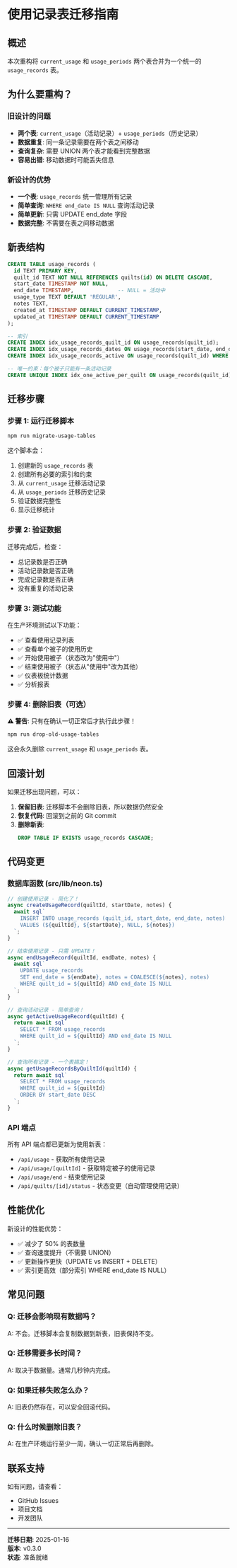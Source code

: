 # 使用记录表迁移指南

## 概述

本次重构将 `current_usage` 和 `usage_periods` 两个表合并为一个统一的 `usage_records` 表。

## 为什么要重构？

### 旧设计的问题
- **两个表**: `current_usage`（活动记录）+ `usage_periods`（历史记录）
- **数据重复**: 同一条记录需要在两个表之间移动
- **查询复杂**: 需要 UNION 两个表才能看到完整数据
- **容易出错**: 移动数据时可能丢失信息

### 新设计的优势
- **一个表**: `usage_records` 统一管理所有记录
- **简单查询**: `WHERE end_date IS NULL` 查询活动记录
- **简单更新**: 只需 UPDATE end_date 字段
- **数据完整**: 不需要在表之间移动数据

## 新表结构

```sql
CREATE TABLE usage_records (
  id TEXT PRIMARY KEY,
  quilt_id TEXT NOT NULL REFERENCES quilts(id) ON DELETE CASCADE,
  start_date TIMESTAMP NOT NULL,
  end_date TIMESTAMP,              -- NULL = 活动中
  usage_type TEXT DEFAULT 'REGULAR',
  notes TEXT,
  created_at TIMESTAMP DEFAULT CURRENT_TIMESTAMP,
  updated_at TIMESTAMP DEFAULT CURRENT_TIMESTAMP
);

-- 索引
CREATE INDEX idx_usage_records_quilt_id ON usage_records(quilt_id);
CREATE INDEX idx_usage_records_dates ON usage_records(start_date, end_date);
CREATE INDEX idx_usage_records_active ON usage_records(quilt_id) WHERE end_date IS NULL;

-- 唯一约束：每个被子只能有一条活动记录
CREATE UNIQUE INDEX idx_one_active_per_quilt ON usage_records(quilt_id) WHERE end_date IS NULL;
```

## 迁移步骤

### 步骤 1: 运行迁移脚本

```bash
npm run migrate-usage-tables
```

这个脚本会：
1. 创建新的 `usage_records` 表
2. 创建所有必要的索引和约束
3. 从 `current_usage` 迁移活动记录
4. 从 `usage_periods` 迁移历史记录
5. 验证数据完整性
6. 显示迁移统计

### 步骤 2: 验证数据

迁移完成后，检查：
- 总记录数是否正确
- 活动记录数是否正确
- 完成记录数是否正确
- 没有重复的活动记录

### 步骤 3: 测试功能

在生产环境测试以下功能：
- ✅ 查看使用记录列表
- ✅ 查看单个被子的使用历史
- ✅ 开始使用被子（状态改为"使用中"）
- ✅ 结束使用被子（状态从"使用中"改为其他）
- ✅ 仪表板统计数据
- ✅ 分析报表

### 步骤 4: 删除旧表（可选）

**⚠️ 警告**: 只有在确认一切正常后才执行此步骤！

```bash
npm run drop-old-usage-tables
```

这会永久删除 `current_usage` 和 `usage_periods` 表。

## 回滚计划

如果迁移出现问题，可以：

1. **保留旧表**: 迁移脚本不会删除旧表，所以数据仍然安全
2. **恢复代码**: 回滚到之前的 Git commit
3. **删除新表**: 
   ```sql
   DROP TABLE IF EXISTS usage_records CASCADE;
   ```

## 代码变更

### 数据库函数 (src/lib/neon.ts)

```typescript
// 创建使用记录 - 简化了！
async createUsageRecord(quiltId, startDate, notes) {
  await sql`
    INSERT INTO usage_records (quilt_id, start_date, end_date, notes)
    VALUES (${quiltId}, ${startDate}, NULL, ${notes})
  `;
}

// 结束使用记录 - 只需 UPDATE！
async endUsageRecord(quiltId, endDate, notes) {
  await sql`
    UPDATE usage_records 
    SET end_date = ${endDate}, notes = COALESCE(${notes}, notes)
    WHERE quilt_id = ${quiltId} AND end_date IS NULL
  `;
}

// 查询活动记录 - 简单查询！
async getActiveUsageRecord(quiltId) {
  return await sql`
    SELECT * FROM usage_records
    WHERE quilt_id = ${quiltId} AND end_date IS NULL
  `;
}

// 查询所有记录 - 一个表搞定！
async getUsageRecordsByQuiltId(quiltId) {
  return await sql`
    SELECT * FROM usage_records
    WHERE quilt_id = ${quiltId}
    ORDER BY start_date DESC
  `;
}
```

### API 端点

所有 API 端点都已更新为使用新表：
- `/api/usage` - 获取所有使用记录
- `/api/usage/[quiltId]` - 获取特定被子的使用记录
- `/api/usage/end` - 结束使用记录
- `/api/quilts/[id]/status` - 状态变更（自动管理使用记录）

## 性能优化

新设计的性能优势：
- ✅ 减少了 50% 的表数量
- ✅ 查询速度提升（不需要 UNION）
- ✅ 更新操作更快（UPDATE vs INSERT + DELETE）
- ✅ 索引更高效（部分索引 WHERE end_date IS NULL）

## 常见问题

### Q: 迁移会影响现有数据吗？
A: 不会。迁移脚本会复制数据到新表，旧表保持不变。

### Q: 迁移需要多长时间？
A: 取决于数据量。通常几秒钟内完成。

### Q: 如果迁移失败怎么办？
A: 旧表仍然存在，可以安全回滚代码。

### Q: 什么时候删除旧表？
A: 在生产环境运行至少一周，确认一切正常后再删除。

## 联系支持

如有问题，请查看：
- GitHub Issues
- 项目文档
- 开发团队

---

**迁移日期**: 2025-01-16  
**版本**: v0.3.0  
**状态**: 准备就绪
